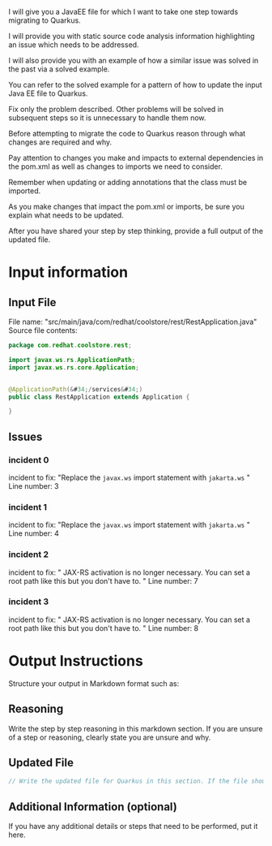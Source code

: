 I will give you a JavaEE file for which I want to take one step towards migrating to Quarkus.

I will provide you with static source code analysis information highlighting an issue which needs to be addressed.

I will also provide you with an example of how a similar issue was solved in the past via a solved example.

You can refer to the solved example for a pattern of how to update the input Java EE file to Quarkus.

Fix only the problem described. Other problems will be solved in subsequent steps so it is unnecessary to handle them now.

Before attempting to migrate the code to Quarkus reason through what changes are required and why.

Pay attention to changes you make and impacts to external dependencies in the pom.xml as well as changes to imports we need to consider.

Remember when updating or adding annotations that the class must be imported.

As you make changes that impact the pom.xml or imports, be sure you explain what needs to be updated.

After you have shared your step by step thinking, provide a full output of the updated file.

# Input information

## Input File

File name: "src/main/java/com/redhat/coolstore/rest/RestApplication.java"
Source file contents:
```java
package com.redhat.coolstore.rest;

import javax.ws.rs.ApplicationPath;
import javax.ws.rs.core.Application;


@ApplicationPath(&#34;/services&#34;)
public class RestApplication extends Application {

}

```

## Issues

### incident 0
incident to fix: "Replace the `javax.ws` import statement with `jakarta.ws` "
Line number: 3
### incident 1
incident to fix: "Replace the `javax.ws` import statement with `jakarta.ws` "
Line number: 4
### incident 2
incident to fix: "
 JAX-RS activation is no longer necessary. You can set a root path like this but you don&#39;t have to.
 "
Line number: 7
### incident 3
incident to fix: "
 JAX-RS activation is no longer necessary. You can set a root path like this but you don&#39;t have to.
 "
Line number: 8

# Output Instructions
Structure your output in Markdown format such as:

## Reasoning
Write the step by step reasoning in this markdown section. If you are unsure of a step or reasoning, clearly state you are unsure and why.

## Updated File
```java
// Write the updated file for Quarkus in this section. If the file should be removed, make the content of the updated file a comment explaining it should be removed.
```

## Additional Information (optional)

If you have any additional details or steps that need to be performed, put it here.


